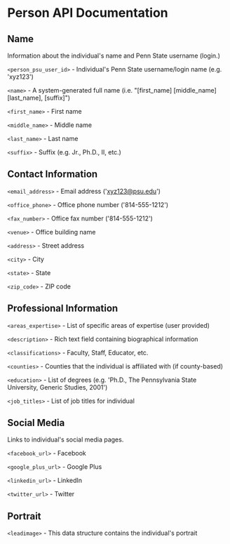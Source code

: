 # Person API Documentation

## Name

Information about the individual's name and Penn State username (login.)

`<person_psu_user_id>` - Individual's Penn State username/login name (e.g. 'xyz123')

`<name>` - A system-generated full name (i.e. "[first_name] [middle_name] [last_name], [suffix]")

`<first_name>` - First name

`<middle_name>` - Middle name

`<last_name>` - Last name

`<suffix>` - Suffix (e.g. Jr., Ph.D., II, etc.)


## Contact Information

`<email_address>` - Email address ('xyz123@psu.edu')

`<office_phone>` - Office phone number ('814-555-1212')

`<fax_number>` - Office fax number ('814-555-1212')

`<venue>` - Office building name

`<address>` - Street address

`<city>` - City

`<state>` - State

`<zip_code>` - ZIP code


## Professional Information

`<areas_expertise>` - List of specific areas of expertise (user provided)

`<description>` - Rich text field containing biographical information

`<classifications>` - Faculty, Staff, Educator, etc.

`<counties>` - Counties that the individual is affiliated with (if county-based)

`<education>` - List of degrees (e.g. 'Ph.D., The Pennsylvania State University, Generic Studies, 2001')

`<job_titles>` - List of job titles for individual


## Social Media

Links to individual's social media pages.

`<facebook_url>` - Facebook

`<google_plus_url>` - Google Plus

`<linkedin_url>` - LinkedIn

`<twitter_url>` - Twitter


## Portrait

`<leadimage>` - This data structure contains the individual's portrait
